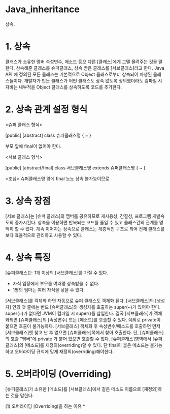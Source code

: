 # Java_inheritance
상속.



# 1. 상속

클래스가 소유한 멤버 속성변수, 메소드 등으 다른 [클래스]에게 그댈 물려주는 것을 말한다.
상속해준 클래스를 슈퍼클래스, 상속 받은 클래스를 [서브클래스]라고 한다.
Java API 에 정의된 모든 클래스는 기본적으로 Object 클래스로부터 상속되어 파생된 클래스들이다.
개발자가 만든 클래스가 어떤 클래스도 상속 않도록 정의했더라도 컴파일 시 자바는 내부적을 Object 클래스를 상속하도록 코드를 추가한다.


# 2. 상속 관계 설정 형식

<슈퍼 클래스 형식>

[public] [abstract] class 슈퍼클래스명 { ~ }

부모 앞에 final이 없어야 한다.

<서브 클래스 형식> 

[public] [abstract/final] class 서브클래스명 extends 슈퍼클래스명 { ~ }

<조심> 슈퍼클래스명 앞에 final 노노 상속 불가능이므로


# 3. 상속 장점

[서브 클래스]는 [슈퍼 클래스]의 멤버를 공유하므로 재사용성, 간결성, 프로그램 개발속도의 증가시킨다.
상속을 이용하면 반복되는 코드를 줄일 수 있고 클래스간의 관계를 명백히 할 수 있다.
계속 이어지는 상속으로 클래스는 계층적인 구조로 되어 전체 클래스를 보다 효율적으로 관리하고 사용할 수 있다.


# 4. 상속 특징

[슈퍼클래스]는 1개 이상의 [서브클래스]를 가질 수 있다.

- 자식 입장에서 부모를 여러명 상속받을 수 없다.
- 1명의 엄마는 여러 자식을 낳을 수 있다.

[서브클래스]를 객체화 하면 자동으로 슈퍼 클래스도 객체화 된다.
[서브클래스]의 [생성자] 안의 첫 줄에는 반드 [슈퍼클래스]의 생성자를 호출하는 super(~)가 있어야 한다.
super(~)가 없다면 JVM이 컴파일 시 super()를 삽입한다.
결국 [서브클래스]가 객체화되면 [슈퍼클래스]의 [속성변수] 또는 [메소드]를 호출할 수 있다. 예외로 private이 붙으면 호출이 불가능하다.
[서브클래스] 객체화 후 속성변수/메소드를 호출하면 먼저 [서브클래스]엣 찾고 난 후 없으면 [슈퍼클래스]쪽에서 찾아 호출한다.
단, [슈퍼클래스]의 호출 "멤버"에 private 가 붙어 있으면 호출할 수 없다. 
[슈퍼클래스]영역에서 [슈퍼클래스]의 [메소드]를 재정의(overriding)할 수 있다.
단 final이 붙은 메소드는 불가능하고 오버라이딩 규칙에 맞게 재정의(overriding)해야한다.


# 5. 오버라이딩 (Overriding)


[슈퍼클래스]가 소유한 [메소드]를 [서브클래스]에서 같은 메소드 이름으로 [재정의]하는 것을 말한다.

(1) 오버라이딩 (Overriding)을 하는 이유
* 































